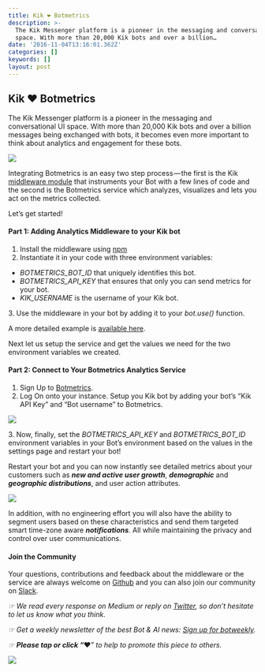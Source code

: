 ```yaml
---
title: Kik ❤️ Botmetrics
description: >-
  The Kik Messenger platform is a pioneer in the messaging and conversational UI
  space. With more than 20,000 Kik bots and over a billion…
date: '2016-11-04T13:16:01.362Z'
categories: []
keywords: []
layout: post
---
```


## Kik ❤️ Botmetrics

The Kik Messenger platform is a pioneer in the messaging and conversational UI space. With more than 20,000 Kik bots and over a billion messages being exchanged with bots, it becomes even more important to think about analytics and engagement for these bots.

![](https://cdn-images-1.medium.com/max/800/1*Wuf0Z-RA11XYj2MlIsCA5Q.png)

Integrating Botmetrics is an easy two step process — the first is the Kik [middleware module](https://github.com/botmetrics/botmetrics-kik-middleware) that instruments your Bot with a few lines of code and the second is the Botmetrics service which analyzes, visualizes and lets you act on the metrics collected.

Let’s get started!

#### Part 1: Adding Analytics Middleware to your Kik bot

1.  Install the middleware using [npm](https://www.npmjs.com/package/botmetrics-kik-middleware)
2.  Instantiate it in your code with three environment variables:

*   _BOTMETRICS\_BOT\_ID_ that uniquely identifies this bot.
*   _BOTMETRICS\_API\_KEY_ that ensures that only you can send metrics for your bot.
*   _KIK\_USERNAME_ is the username of your Kik bot.

3\. Use the middleware in your bot by adding it to your _bot.use()_ function.

A more detailed example is [available here](https://github.com/botmetrics/botmetrics-botframework-middleware/blob/master/examples/example.js).

Next let us setup the service and get the values we need for the two environment variables we created.

#### Part 2: Connect to Your Botmetrics Analytics Service

1.  Sign Up to [Botmetrics](https://www.getbotmetrics.com/users/sign_up).
2.  Log On onto your instance. Setup you Kik bot by adding your bot’s “Kik API Key” and “Bot username” to Botmetrics.

![](https://cdn-images-1.medium.com/max/800/1*qzLjmkZU2E-kin3StBzqwg.png)

3\. Now, finally, set the _BOTMETRICS\_API\_KEY_ and _BOTMETRICS\_BOT\_ID_ environment variables in your Bot’s environment based on the values in the settings page and restart your bot!

Restart your bot and you can now instantly see detailed metrics about your customers such as **_new and active user growth_**, **_demographic_** and **_geographic distributions_**, and user action attributes.

![](https://cdn-images-1.medium.com/max/800/1*P6uEb0oWQZNkLTkNjNa0jw.png)

In addition, with no engineering effort you will also have the ability to segment users based on these characteristics and send them targeted smart time-zone aware **_notifications_**. All while maintaining the privacy and control over user communications.

#### Join the Community

Your questions, contributions and feedback about the middleware or the service are always welcome on [Github](http://github.com/botmetrics/botmetrics-botframework-middleware) and you can also join our community on [Slack](https://slack.getbotmetrics.com).

_☞ We read every response on Medium or reply on_ [_Twitter_](https://www.twitter.com/getbotmetrics)_, so don’t hesitate to let us know what you think._

_☞ Get a weekly newsletter of the best Bot & AI news:_ [_Sign up for botweekly_](http://www.botweekly.com)_._

_☞_ **_Please tap or click “︎_**❤” _to help to promote this piece to others._

![](https://cdn-images-1.medium.com/max/800/1*kn4xNt5XDklXxzfhOtJI_w.gif)
